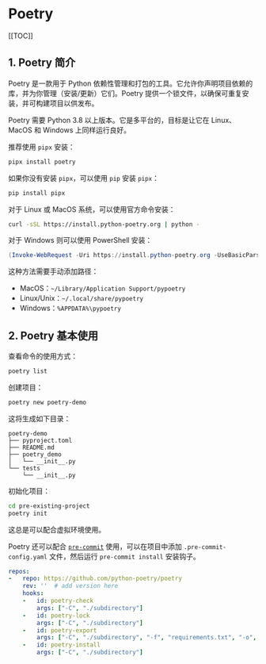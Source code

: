 # Poetry

[[TOC]]

## 1. Poetry 简介

Poetry 是一款用于 Python 依赖性管理和打包的工具。它允许你声明项目依赖的库，并为你管理（安装/更新）它们。Poetry 提供一个锁文件，以确保可重复安装，并可构建项目以供发布。

Poetry 需要 Python 3.8 以上版本。它是多平台的，目标是让它在 Linux、MacOS 和 Windows 上同样运行良好。

推荐使用 `pipx` 安装：

```bash
pipx install poetry
```

如果你没有安装 `pipx`，可以使用 `pip` 安装 `pipx`：

```bash
pip install pipx
```

对于 Linux 或 MacOS 系统，可以使用官方命令安装：

```bash
curl -sSL https://install.python-poetry.org | python -
```

对于 Windows 则可以使用 PowerShell 安装：

```powershell
(Invoke-WebRequest -Uri https://install.python-poetry.org -UseBasicParsing).Content | python -
```

这种方法需要手动添加路径：

- MacOS：`~/Library/Application Support/pypoetry`
- Linux/Unix：`~/.local/share/pypoetry`
- Windows：`%APPDATA%\pypoetry`

## 2. Poetry 基本使用

查看命令的使用方式：

```bash
poetry list
```

创建项目：

```bash
poetry new poetry-demo
```

这将生成如下目录：

```console
poetry-demo
├── pyproject.toml
├── README.md
├── poetry_demo
│   └── __init__.py
└── tests
    └── __init__.py
```

初始化项目：

```bash
cd pre-existing-project
poetry init
```

这总是可以配合虚拟环境使用。

Poetry 还可以配合 [`pre-commit`](https://pre-commit.com/) 使用，可以在项目中添加 `.pre-commit-config.yaml` 文件，然后运行 `pre-commit install` 安装钩子。

```yml
repos:
-   repo: https://github.com/python-poetry/poetry
    rev: ''  # add version here
    hooks:
    -   id: poetry-check
        args: ["-C", "./subdirectory"]
    -   id: poetry-lock
        args: ["-C", "./subdirectory"]
    -   id: poetry-export
        args: ["-C", "./subdirectory", "-f", "requirements.txt", "-o", "./subdirectory/requirements.txt"]
    -   id: poetry-install
        args: ["-C", "./subdirectory"]
```
